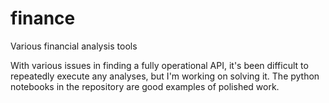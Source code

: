 # finance

Various financial analysis tools

With various issues in finding a fully operational API, it's been difficult to repeatedly execute any analyses, but I'm working on solving it. The python notebooks in the repository are good examples of polished work.
